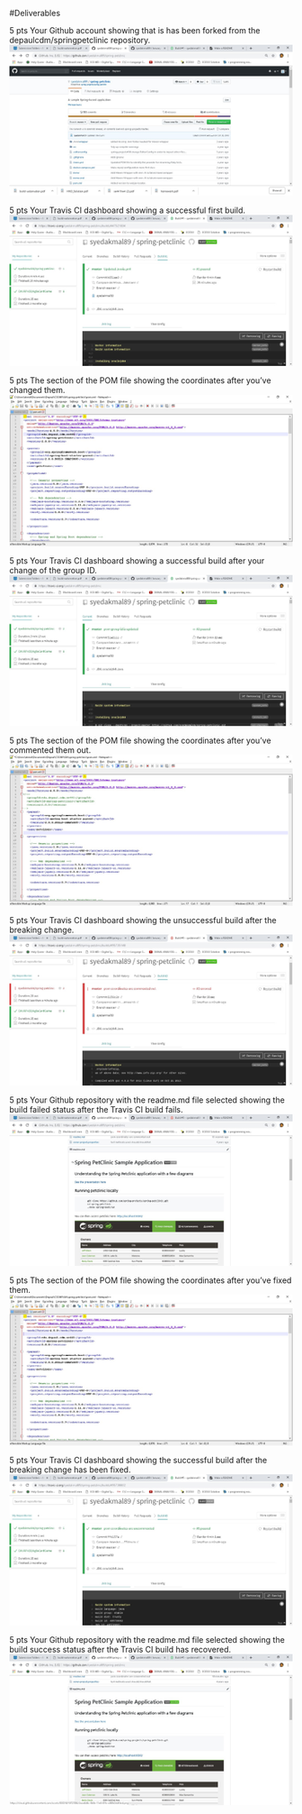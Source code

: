 #Deliverables

5 pts Your Github account showing that is has been forked from the depaulcdm/springpetclinic repository. ![Forked Repository](images/screen-capture-1.jpg)


5 pts Your Travis CI dashboard showing a successful first build. ![CI First Build](images/screen-capture-2.jpg)


5 pts The section of the POM file showing the coordinates after you’ve changed them. ![POM GI Updated](images/screen-capture-3.jpg)


5 pts Your Travis CI dashboard showing a successful build after your change of the group ID. ![CI Build with Updated GI](images/screen-capture-4.jpg)


5 pts The section of the POM file showing the coordinates after you’ve commented them out. ![POM Coordinates Commented](images/screen-capture-5.jpg)


5 pts Your Travis CI dashboard showing the unsuccessful build after the breaking change. ![CI Build with Coordinates Commented](images/screen-capture-6.jpg)


5 pts Your Github repository with the readme.md file selected showing the build failed status after the Travis CI build fails. ![Github Readme Showing Build Failed](images/screen-capture-7.jpg)


5 pts The section of the POM file showing the coordinates after you’ve fixed them. ![POM Coordinates Uncommented](images/screen-capture-8.jpg)


5 pts Your Travis CI dashboard showing the successful build after the breaking change has been fixed. ![CI Build with Coordinates Uncommented](images/screen-capture-9.jpg)


5 pts Your Github repository with the readme.md file selected showing the build success status after the Travis CI build has recovered. ![Github Readme Showing Build Success Again](images/screen-capture-10.jpg)
